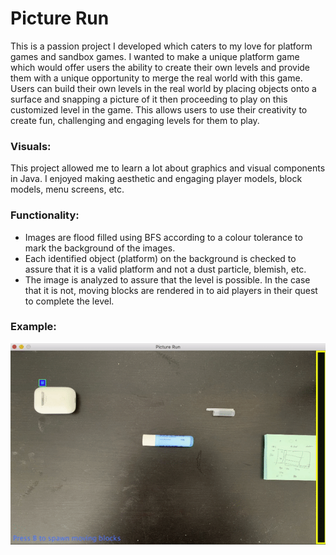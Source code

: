 # Picture Run

This is a passion project I developed which caters to my love for platform games and sandbox games. I wanted to make a 
unique platform game which would offer users the ability to create their own levels and provide them with a unique
opportunity to merge the real world with this game. Users can build their own levels in the real world by placing 
objects onto a surface and snapping a picture of it then proceeding to play on this customized level in the game. 
This allows users to use their creativity to create fun, challenging and engaging levels for them to play.

### Visuals:

This project allowed me to learn a lot about graphics and visual components in Java. I enjoyed making aesthetic and 
engaging player models, block models, menu screens, etc. 

### Functionality:

- Images are flood filled using BFS according to a colour tolerance to mark the background of the images.
- Each identified object (platform) on the background is checked to assure that it is a valid platform and not a 
dust particle, blemish, etc.
- The image is analyzed to assure that the level is possible. In the case that it is not, moving blocks are rendered 
in to aid players in their quest to complete the level. 

### Example:

![Picture Run Demo](Example.gif)
    
